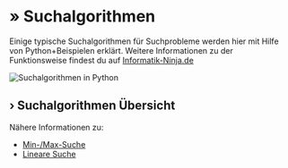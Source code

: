 # » Suchalgorithmen
Einige typische Suchalgorithmen für Suchprobleme werden hier mit Hilfe von Python+Beispielen erklärt. Weitere Informationen zu der Funktionsweise findest du auf [Informatik-Ninja.de](https://informatik-ninja.de/)

![Suchalgorithmen in Python](https://informatik-ninja.de/storage/app/media/poster/suchalgorithmen-poster_suchalgorithmen_in_python.png)

## › Suchalgorithmen Übersicht
Nähere Informationen zu:
* [Min-/Max-Suche](https://informatik-ninja.de/post/suchalgorithmen-min-max-suche-und-lineare-suche-linear-search)
* [Lineare Suche](https://informatik-ninja.de/post/suchalgorithmen-min-max-suche-und-lineare-suche-linear-search)
